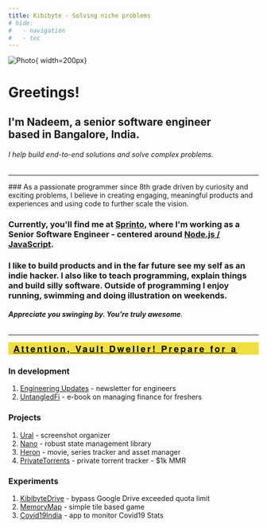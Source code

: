 ```yaml
---
title: Kibibyte - Solving niche problems
# hide:
#   - navigation
#   - toc
---
```


<style>
  @media (min-width: 768px) {
    .md-sidebar {
      visibility: hidden;
    }
  }

.marquee {
height: 25px;
width: 100%;
overflow: hidden;
position: relative;
	font-family: 'Helvetica Neue', Arial;
	font-size: 18px;
	letter-spacing: 3.3px;
	font-weight: bold;
}

.marquee a {
  color:black
}


.marquee div {
display: block;
width: 200%;
height: 30px;
background-color: #F1DF40;
position: absolute;
overflow: hidden;
animation: marquee 5s linear infinite;
}

.marquee span {
float: left;
width: 50%;
}

@keyframes marquee {
0% { right: 0; }
100% { right: -100%; }
}
</style>

![Photo](https://res.cloudinary.com/kibibyte/image/upload/v1703282001/Avatar-png.png){ width=200px}
<b><h1>Greetings!</h1></b>

## I'm **Nadeem**, a **senior software engineer** <br/> based in Bangalore, India.

###### I help build end-to-end solutions and solve complex problems.

<hr>
### As a passionate programmer since 8th grade driven by curiosity and exciting problems, I believe in creating engaging, meaningful products and experiences and using code to further scale the vision.

### Currently, you'll find me at **[Sprinto](https://www.sprinto.com)**, where I'm working as a Senior Software Engineer - centered around **[Node.js / JavaScript](garage.md)**.

### I like to build products and in the far future see my self as an indie hacker. I also like to teach programming, explain things and build silly software. Outside of programming I enjoy running, swimming and doing illustration on weekends.

###### _**Appreciate you swinging by. You're truly awesome**_.

<hr>
<div class="marquee">
  <div>
    <span><a href="https://purplecandy.github.io/kibibyte-pipboy/">Vault-Tec Approved! Explore the Wasteland in PIP-Boy Style. 🎮</a></span>
    <span><a href="https://purplecandy.github.io/kibibyte-pipboy/">Attention, Vault Dweller! Prepare for a Retro-Futuristic Experience. 👾</a></span>
    <span><a href="https://purplecandy.github.io/kibibyte-pipboy/">Radiation Warning: High Levels of Coolness Detected Ahead. 🌌</a></span>
    <span><a href="https://purplecandy.github.io/kibibyte-pipboy/">Caps Not Required! Accessing PIP-Boy Mode... 🛠️</a></span>
    <span><a href="https://purplecandy.github.io/kibibyte-pipboy/">Lone Wanderer, Ready for a Tech Adventure? PIP-Boy Mode Activating! 🧭</a></span>
    <span><a href="https://purplecandy.github.io/kibibyte-pipboy/">Vault Overseer's Announcement: Engage in the PIP-Boy Experience. 💾</a></span>
  </div>
</div>

### In development

1. [Engineering Updates](https://engg-updates.com/) - newsletter for engineers
2. [UntangledFi](https://untangledfi.com/) - e-book on managing finance for freshers

### Projects

1. [Ural](https://github.com/purplecandy/ural) - screenshot organizer
2. [Nano](https://github.com/purplecandy/nano) - robust state management library
3. [Heron](https://play.google.com/store/apps/details?id=in.kibibyte.heron) - movie, series tracker and asset manager
4. [PrivateTorrents]() - private torrent tracker - $1k MMR

### Experiments

1. [KibibyteDrive](https://github.com/purplecandy/kibibytedrive) - bypass Google Drive exceeded quota limit
2. [MemoryMap](https://github.com/purplecandy/memorymap) - simple tile based game
3. [Covid19India](https://github.com/purplecandy/covid19india) - app to monitor Covid19 Stats
